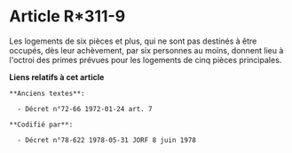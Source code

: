 # Article R*311-9

Les logements de six pièces et plus, qui ne sont pas destinés à être occupés, dès leur achèvement, par six personnes au
moins, donnent lieu à l'octroi des primes prévues pour les logements de cinq pièces principales.

**Liens relatifs à cet article**

	**Anciens textes**:

	  - Décret n°72-66 1972-01-24 art. 7

	**Codifié par**:

	  - Décret n°78-622 1978-05-31 JORF 8 juin 1978
